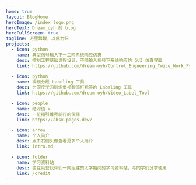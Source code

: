```yaml
---
home: true
layout: BlogHome
heroImage: /index_logo.png
heroText: Dream_oyh 的 blog
heroFullScreen: true
tagline: 万里蹀躞，以此为归
projects:
  - icon: python
    name: 典型信号输入下一二阶系统响应仿真
    desc: 控制工程基础课程设计，不同输入信号下系统响应的 GUI 仿真界面
    link: https://github.com/dream-oyh/Control_Engneering_Twice_Work_Python
  
  - icon: python
    name: 视频分段 Labeling 工具
    desc: 为深度学习训练集视频流打标签的 Labeling 工具
    link: https://github.com/dream-oyh/Video_Label_Tool

  - icon: people
    name: 绝对值_x
    desc: 一位指引着我前行的伙伴
    link: https://absx.pages.dev/

  - icon: arrow
    name: 个人简介
    desc: 点击右侧头像查看更多个人简介
    link: intro.md

  - icon: folder
    name: 学习资料站
    desc: 由互助营伙伴们一同组建的大学期间的学习资料站，与同学们分享使用
    link: /credit
---
```




